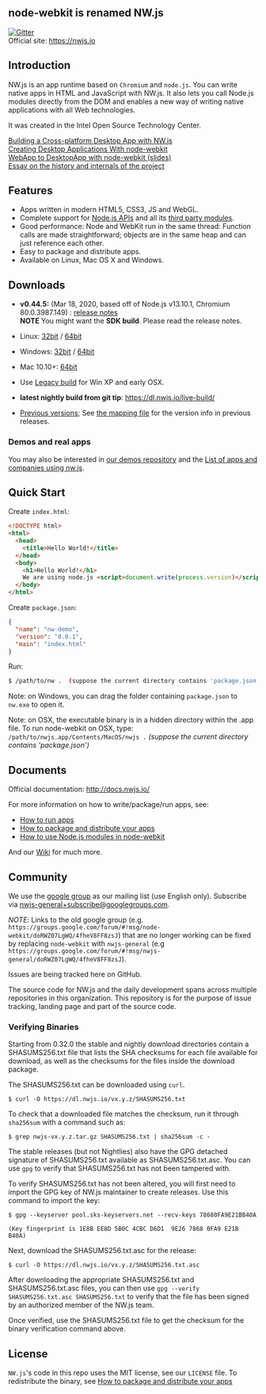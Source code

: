 ## node-webkit is renamed NW.js

[![Gitter](https://badges.gitter.im/Join%20Chat.svg)](https://gitter.im/nwjs/nw.js?utm_source=badge&utm_medium=badge&utm_campaign=pr-badge&utm_content=badge)  
Official site: https://nwjs.io  
## Introduction

NW.js is an app runtime based on `Chromium` and `node.js`. You can 
write native apps in HTML and JavaScript with NW.js. It also lets you
call Node.js modules directly from the DOM and enables a new way of writing
native applications with all Web technologies.

It was created in the Intel Open Source Technology Center.

[Building a Cross-platform Desktop App with NW.js](https://www.sitepoint.com/cross-platform-desktop-app-nw-js/)     
[Creating Desktop Applications With node-webkit](https://strongloop.com/strongblog/creating-desktop-applications-with-node-webkit/)     
[WebApp to DesktopApp with node-webkit (slides)](http://oldgeeksguide.github.io/presentations/html5devconf2013/wtod.html)  
[Essay on the history and internals of the project](http://yedingding.com/2014/08/01/node-webkit-intro-en.html)

## Features

* Apps written in modern HTML5, CSS3, JS and WebGL.
* Complete support for [Node.js APIs](https://nodejs.org/api/) and all its [third party modules](https://www.npmjs.com/).
* Good performance: Node and WebKit run in the same thread: Function calls are made straightforward; objects are in the same heap and can just reference each other.
* Easy to package and distribute apps.
* Available on Linux, Mac OS X and Windows.

## Downloads
* **v0.44.5:** (Mar 18, 2020, based off of Node.js v13.10.1, Chromium 80.0.3987.149) : [release notes](https://nwjs.io/blog/v0.44.5/)  
 **NOTE** You might want the **SDK build**. Please read the release notes.
 * Linux: [32bit](https://dl.nwjs.io/v0.44.5/nwjs-v0.44.5-linux-ia32.tar.gz) / [64bit](https://dl.nwjs.io/v0.44.5/nwjs-v0.44.5-linux-x64.tar.gz)
 * Windows: [32bit](https://dl.nwjs.io/v0.44.5/nwjs-v0.44.5-win-ia32.zip) / [64bit](https://dl.nwjs.io/v0.44.5/nwjs-v0.44.5-win-x64.zip)
 * Mac 10.10+: [64bit](https://dl.nwjs.io/v0.44.5/nwjs-v0.44.5-osx-x64.zip)
 * Use [Legacy build](http://nwjs.io/downloads/) for Win XP and early OSX.

* **latest nightly build from git tip**: https://dl.nwjs.io/live-build/

* [Previous versions](https://dl.nwjs.io); See [the mapping file](https://nwjs.io/versions.json) for the version info in previous releases.

### Demos and real apps
You may also be interested in [our demos repository](https://github.com/zcbenz/nw-sample-apps) and the [List of apps and companies using nw.js](https://github.com/nwjs/nw.js/wiki/List-of-apps-and-companies-using-nw.js).

## Quick Start

Create `index.html`:

```html
<!DOCTYPE html>
<html>
  <head>
    <title>Hello World!</title>
  </head>
  <body>
    <h1>Hello World!</h1>
    We are using node.js <script>document.write(process.version)</script>.
  </body>
</html>
```

Create `package.json`:

```json
{
  "name": "nw-demo",
  "version": "0.0.1",
  "main": "index.html"
}
```

Run:  
```bash
$ /path/to/nw .  (suppose the current directory contains 'package.json')
```

Note: on Windows, you can drag the folder containing `package.json` to `nw.exe` to open it.

Note: on OSX, the executable binary is in a hidden directory within the .app file. To run node-webkit on OSX, type:  
`/path/to/nwjs.app/Contents/MacOS/nwjs .` *(suppose the current directory contains 'package.json')*   

## Documents
Official documentation: http://docs.nwjs.io/  

For more information on how to write/package/run apps, see:

* [How to run apps](https://github.com/nwjs/nw.js/wiki/How-to-run-apps)
* [How to package and distribute your apps](https://github.com/nwjs/nw.js/wiki/How-to-package-and-distribute-your-apps)
* [How to use Node.js modules in node-webkit](https://github.com/nwjs/nw.js/wiki/Using-Node-modules)

And our [Wiki](https://github.com/nwjs/nw.js/wiki) for much more.

## Community

We use the [google group](https://groups.google.com/d/forum/nwjs-general) as
our mailing list (use English only). Subscribe via [nwjs-general+subscribe@googlegroups.com](mailto:nwjs-general+subscribe@googlegroups.com).

*NOTE*: Links to the old google group (e.g. `https://groups.google.com/forum/#!msg/node-webkit/doRWZ07LgWQ/4fheV8FF8zsJ`) that are no longer working can be fixed by replacing `node-webkit` with `nwjs-general` (e.g `https://groups.google.com/forum/#!msg/nwjs-general/doRWZ07LgWQ/4fheV8FF8zsJ`).

Issues are being tracked here on GitHub.

The source code for NW.js and the daily development spans across multiple repositories in this organization. This repository is for the purpose of issue tracking, landing page and part of the source code.

### Verifying Binaries

Starting from 0.32.0 the stable and nightly download directories contain a SHASUMS256.txt
file that lists the SHA checksums for each file available for download, as well as the
checksums for the files inside the download package.

The SHASUMS256.txt can be downloaded using `curl`.

```console
$ curl -O https://dl.nwjs.io/vx.y.z/SHASUMS256.txt
```

To check that a downloaded file matches the checksum, run
it through `sha256sum` with a command such as:

```console
$ grep nwjs-vx.y.z.tar.gz SHASUMS256.txt | sha256sum -c -
```

The stable releases (but not Nightlies) also have the GPG detached
signature of SHASUMS256.txt available as SHASUMS256.txt.asc. You can use `gpg`
to verify that SHASUMS256.txt has not been tampered with.

To verify SHASUMS256.txt has not been altered, you will first need to import
the GPG key of NW.js maintainer to create releases.
Use this command to import the key:

```console
$ gpg --keyserver pool.sks-keyservers.net --recv-keys 78680FA9E21BB40A
```
```
(Key fingerprint is 1E8B EE8D 5B0C 4CBC D6D1  9E26 7868 0FA9 E21B B40A)
```

Next, download the SHASUMS256.txt.asc for the release:

```console
$ curl -O https://dl.nwjs.io/vx.y.z/SHASUMS256.txt.asc
```

After downloading the appropriate SHASUMS256.txt and SHASUMS256.txt.asc files,
you can then use `gpg --verify SHASUMS256.txt.asc SHASUMS256.txt` to verify
that the file has been signed by an authorized member of the NW.js team.

Once verified, use the SHASUMS256.txt file to get the checksum for
the binary verification command above.

## License

`NW.js`'s code in this repo uses the MIT license, see our `LICENSE` file. To redistribute the binary, see [How to package and distribute your apps](https://github.com/nwjs/nw.js/wiki/How-to-package-and-distribute-your-apps)

